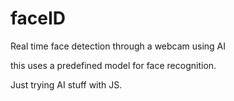# faceID
Real time face detection through a webcam using AI

this uses a predefined model for face recognition.

Just trying AI stuff with JS. 
